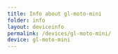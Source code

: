 ```yaml
---
title: Info about gl-moto-mini
folder: info
layout: deviceinfo
permalink: /devices/gl-moto-mini/
device: gl-moto-mini
---
```

